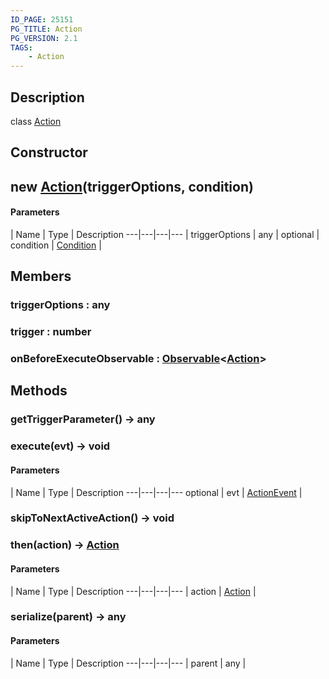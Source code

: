 ```yaml
---
ID_PAGE: 25151
PG_TITLE: Action
PG_VERSION: 2.1
TAGS:
    - Action
---
```

## Description

class [Action](/classes/3.1/Action)



## Constructor

## new [Action](/classes/3.1/Action)(triggerOptions, condition)



#### Parameters
 | Name | Type | Description
---|---|---|---
 | triggerOptions | any | 
optional | condition | [Condition](/classes/3.1/Condition) | 
## Members

### triggerOptions : any



### trigger : number



### onBeforeExecuteObservable : [Observable](/classes/3.1/Observable)&lt;[Action](/classes/3.1/Action)&gt;



## Methods

### getTriggerParameter() &rarr; any


### execute(evt) &rarr; void



#### Parameters
 | Name | Type | Description
---|---|---|---
optional | evt | [ActionEvent](/classes/3.1/ActionEvent) | 

### skipToNextActiveAction() &rarr; void


### then(action) &rarr; [Action](/classes/3.1/Action)



#### Parameters
 | Name | Type | Description
---|---|---|---
 | action | [Action](/classes/3.1/Action) | 

### serialize(parent) &rarr; any



#### Parameters
 | Name | Type | Description
---|---|---|---
 | parent | any | 

